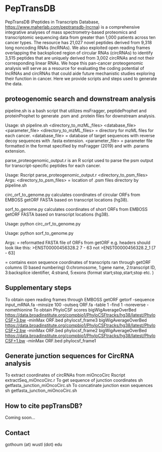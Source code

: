 # PepTransDB
PepTransDB (Peptides in Transcripts Database, https://www.maherlab.com/peptransdb-lncrna) is a comprehensive integrative analyses of mass spectrometry-based proteomics and transcriptomic sequencing data from greater than 1,000 patients across ten cancer types. The resource has 21,027 novel peptides derived from 9,318 long noncoding RNAs (lncRNAs). We also exploited open reading frames overlapping the backspliced region of circular RNAs (circRNAs) to identify 3,515 peptides that are uniquely derived from 3,002 circRNAs and not their corresponding linear RNAs. We hope this pan-cancer proteogenomic analysis will serve as a resource for evaluating the coding potential of lncRNAs and circRNAs that could aide future mechanistic studies exploring their function in cancer. Here we provide scripts and steps used to generate the data.
## proteogenomic search and downstream analysis
pipeline.sh is a bash script that utilizes msFragger, peptideProphet and proteinProphet to generate .psm and .protein files for downstream analysis.  

Usage: sh pipeline.sh <directory_to_mzML_files> <database_file> <parameter_file> 
<directory_to_mzML_files> = directory for mzML files for each cancer.
<database_file> = database of target sequences with reverse decoy sequences with .fasta extension.
<parameter_file> = parameter file formatted in the format specified by msFragger (2019) and with .params extension. 

parse_proteogenomic_output.r is an R script used to parse the psm output for transcript-specific peptides for each cancer. 

Usage: Rscript parse_proteogenomic_output.r <directory_to_psm_files>
Args: <directory_to_psm_files> = location of .psm files directory by pipeline.sh

circ_orf_to_genome.py calculates coordinates of circular ORFs from EMBOSS getORF FASTA based on transcript locations (hg38).

sorf_to_genome.py calculates coordinates of short ORFs from EMBOSS getORF FASTA based on transcript locations (hg38).

Usage: python circ_orf_to_genome.py <ORF file> <exon file>

Usage: python sorf_to_genome.py <ORF file> <exon file>

Args: <ORF file> = reformatted FASTA file of ORFs from getORF e.g. headers should look like this: >ENST00000456328.2 7 - 63 not >ENST00000456328.2_1 [7 - 63]

<exon file> = contains exon sequence coordinates of transcripts ran through getORF columns (0 based numbering) 0:chromosome, 1:gene name, 2:transcript ID, 3:backsplice identifier, 4:strand, 5:exons (format start;stop,start;stop etc. )
## Supplementary steps

To obtain open reading frames through EMBOSS getORF
getorf  -sequence input_mRNA.fa -minsize 100  -outseq ORF.fa -table 1 -find 1 -noreverse -nomethionine
To obtain PhyloCSF scores
bigWigAverageOverBed https://data.broadinstitute.org/compbio1/PhyloCSFtracks/hg38/latest/PhyloCSF+3.bw  -minMax ORF.bed phylocsf_frame3
bigWigAverageOverBed https://data.broadinstitute.org/compbio1/PhyloCSFtracks/hg38/latest/PhyloCSF+2.bw  -minMax ORF.bed phylocsf_frame2
bigWigAverageOverBed https://data.broadinstitute.org/compbio1/PhyloCSFtracks/hg38/latest/PhyloCSF+1.bw  -minMax ORF.bed phylocsf_frame1  

## Generate junction sequences for CircRNA analysis
To extract coordinates of circRNAs from miOncoCirc
Rscript extractSeq_miOncoCirc.r
To get sequence of junction coordinates
sh getfasta_junction_miOncoCirc.sh
To concatinate junction exon sequences
sh getfasta_junction_miOncoCirc.sh 
 
## How to cite pepTransDB?
Coming soon...

## Contact
gothoum  (at) wustl (dot) edu

